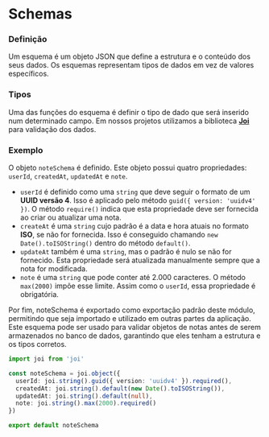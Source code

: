 # Schemas

### Definição

Um esquema é um objeto JSON que define a estrutura e o conteúdo dos seus dados. Os esquemas representam tipos de dados em vez de valores específicos.

### Tipos

Uma das funções do esquema é definir o tipo de dado que será inserido num determinado campo. Em nossos projetos utilizamos a biblioteca [**Joi**](https://joi.dev/) para validação dos dados.

### Exemplo

O objeto `noteSchema` é definido. Este objeto possui quatro propriedades: `userId`, `createdAt`, `updatedAt` e `note`.

* `userId` é definido como uma `string` que deve seguir o formato de um **UUID versão 4**. Isso é aplicado pelo método `guid({ version: 'uuidv4' })`. O método `require()` indica que esta propriedade deve ser fornecida ao criar ou atualizar uma nota.
* `createAt` é uma `string` cujo padrão é a data e hora atuais no formato **ISO**, se não for fornecida. Isso é conseguido chamando `new Date().toISOString()` dentro do método `default()`.
* `updateAt` também é uma `string`, mas o padrão é nulo se não for fornecido. Esta propriedade será atualizada manualmente sempre que a nota for modificada.
* `note` é uma `string` que pode conter até 2.000 caracteres. O método `max(2000)` impõe esse limite. Assim como o `userId`, essa propriedade é obrigatória.

Por fim, noteSchema é exportado como exportação padrão deste módulo, permitindo que seja importado e utilizado em outras partes da aplicação. Este esquema pode ser usado para validar objetos de notas antes de serem armazenados no banco de dados, garantindo que eles tenham a estrutura e os tipos corretos.

```typescript
import joi from 'joi'

const noteSchema = joi.object({
  userId: joi.string().guid({ version: 'uuidv4' }).required(),
  createdAt: joi.string().default(new Date().toISOString()),
  updatedAt: joi.string().default(null),
  note: joi.string().max(2000).required()
})

export default noteSchema
```
